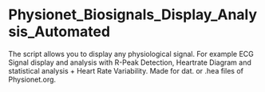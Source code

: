 # Physionet_Biosignals_Display_Analysis_Automated
The script allows you to display any physiological signal. For example ECG Signal display and analysis with R-Peak Detection, Heartrate Diagram and statistical analysis + Heart Rate Variability. Made for dat. or .hea files of Physionet.org. 
